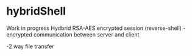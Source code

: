 # hybridShell

Work in progress Hydbrid RSA-AES encrypted session (reverse-shell)
  -encrypted communication between server and client
  
  -2 way file transfer
  

